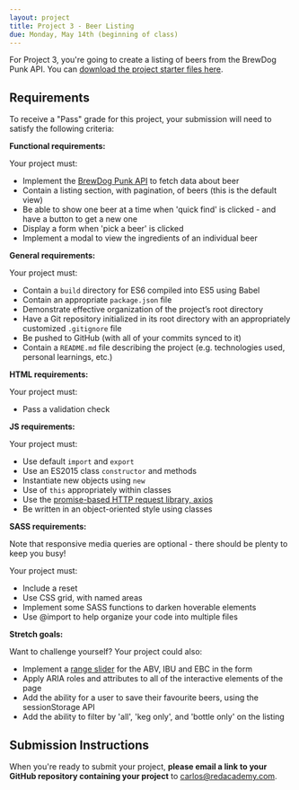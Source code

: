 ```yaml
---
layout: project
title: Project 3 - Beer Listing
due: Monday, May 14th (beginning of class)
---
```


For Project 3, you're going to create a listing of beers from the BrewDog Punk API. You can [download the project starter files here](https://drive.google.com/file/d/1AyPhlj8n_bCKlxRBaSzU313BsSfgHYCK/view?usp=sharing).

## Requirements

To receive a "Pass" grade for this project, your submission will need to satisfy the following criteria:

**Functional requirements:**

Your project must:

* Implement the [BrewDog Punk API](https://punkapi.com/documentation/v2) to fetch data about beer
* Contain a listing section, with pagination, of beers (this is the default view)
* Be able to show one beer at a time when 'quick find' is clicked - and have a button to get a new one
* Display a form when 'pick a beer' is clicked
* Implement a modal to view the ingredients of an individual beer

**General requirements:**

Your project must:

* Contain a `build` directory for ES6 compiled into ES5 using Babel
* Contain an appropriate `package.json` file
* Demonstrate effective organization of the project’s root directory
* Have a Git repository initialized in its root directory with an appropriately customized `.gitignore` file
* Be pushed to GitHub (with all of your commits synced to it)
* Contain a `README.md` file describing the project (e.g. technologies used, personal learnings, etc.)

**HTML requirements:**

Your project must:

* Pass a validation check

**JS requirements:**

Your project must:

* Use default `import` and `export`
* Use an ES2015 class `constructor` and methods
* Instantiate new objects using `new`
* Use of `this` appropriately within classes
* Use the [promise-based HTTP request library, axios](https://github.com/axios/axios)
* Be written in an object-oriented style using classes

**SASS requirements:**

Note that responsive media queries are optional - there should be plenty to keep you busy!

Your project must:

* Include a reset
* Use CSS grid, with named areas
* Implement some SASS functions to darken hoverable elements
* Use @import to help organize your code into multiple files

**Stretch goals:**

Want to challenge yourself? Your project could also:

* Implement a [range slider](https://github.com/Stryzhevskyi/rangeSlider) for the ABV, IBU and EBC in the form
* Apply ARIA roles and attributes to all of the interactive elements of the page
* Add the ability for a user to save their favourite beers, using the sessionStorage API 
* Add the ability to filter by 'all', 'keg only', and 'bottle only' on the listing


## Submission Instructions

When you're ready to submit your project, **please email a link to your GitHub repository containing your project** to [carlos@redacademy.com](mailto:carlos@redacademy.com).
